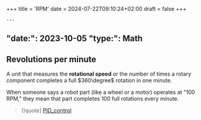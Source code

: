 +++
title = 'RPM'
date = 2024-07-22T09:10:24+02:00
draft = false
+++

    ---
"date:": 2023-10-05
"type:": Math
---
## Revolutions per minute
 A unit that measures the **rotational speed** or the number of times a rotary component completes a full $360\degree$ rotation in one minute.

When someone says a robot part (like a wheel or a motor) operates at "100 RPM," they mean that part completes 100 full rotations every minute.



>[!quote] [PID_control](/PID_control.md) 